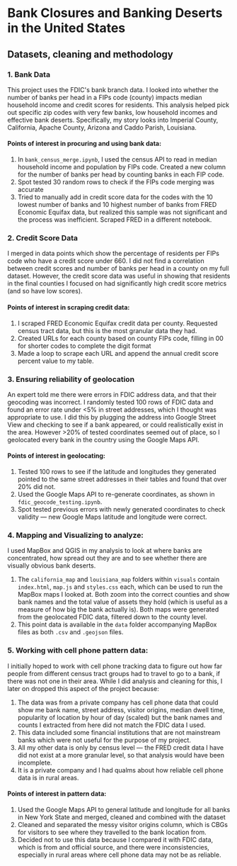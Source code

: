 # Bank Closures and Banking Deserts in the United States
## Datasets, cleaning and methodology 

### 1. Bank Data

This project uses the FDIC's bank branch data. I looked into whether the number of banks per head in a FIPs code (county) impacts median household income and credit scores for residents. This analysis helped pick out specific zip codes with very few banks, low household incomes and effective bank deserts. Specifically, my story looks into Imperial County, California, Apache County, Arizona and Caddo Parish, Louisiana. 

#### Points of interest in procuring and using bank data: 
1. In `bank_census_merge.ipynb`, I used the census API to read in median household income and population by FIPs code. Created a new column for the number of banks per head by counting banks in each FIP code. 
2. Spot tested 30 random rows to check if the FIPs code merging was accurate 
3. Tried to manually add in credit score data for the codes with the 10 lowest number of banks and 10 highest number of banks from FRED Economic Equifax data, but realized this sample was not significant and the process was inefficient. Scraped FRED in a different notebook. 

### 2. Credit Score Data

I merged in data points which show the percentage of residents per FIPs code who have a credit score under 660. I did not find a correlation between credit scores and number of banks per head in a county on my full dataset. However, the credit score data was useful in showing that residents in the final counties I focused on had significantly high credit score metrics (and so have low scores). 

#### Points of interest in scraping credit data: 
1. I scraped FRED Economic Equifax credit data per county. Requested census tract data, but this is the most granular data they had. 
2. Created URLs for each county based on county FIPs code, filling in 00 for shorter codes to complete the digit format
3. Made a loop to scrape each URL and append the annual credit score percent value to my table. 

### 3. Ensuring reliability of geolocation 

An expert told me there were errors in FDIC address data, and that their geocoding was incorrect. I randomly tested 100 rows of FDIC data and found an error rate under <5% in street addresses, which I thought was appropriate to use. I did this by plugging the address into Google Street View and checking to see if a bank appeared, or could realistically exist in the area. However >20% of tested coordinates seemed out of place, so I geolocated every bank in the country using the Google Maps API. 

#### Points of interest in geolocating: 
1. Tested 100 rows to see if the latitude and longitudes they generated pointed to the same street addresses in their tables and found that over 20% did not. 
2. Used the Google Maps API to re-generate coordinates, as shown in `fdic_geocode_testing.ipynb`. 
3. Spot tested previous errors with newly generated coordinates to check validity — new Google Maps latitude and longitude were correct. 

### 4. Mapping and Visualizing to analyze: 
I used MapBox and QGIS in my analysis to look at where banks are concentrated, how spread out they are and to see whether there are visually obvious bank deserts. 
1. The `california_map` and `louisiana_map` folders within `visuals` contain `index.html`, `map.js` and `styles.css` each, which can be used to run the MapBox maps I looked at. Both zoom into the correct counties and show bank names and the total value of assets they hold (which is useful as a measure of how big the bank actually is). Both maps were generated from the geolocated FDIC data, filtered down to the county level. 
2. This point data is available in the `data` folder accompanying MapBox files as both `.csv` and `.geojson` files. 

### 5. Working with cell phone pattern data: 

I initially hoped to work with cell phone tracking data to figure out how far people from different census tract groups had to travel to go to a bank, if there was not one in their area. While I did analysis and cleaning for this, I later on dropped this aspect of the project because: 
1. The data was from a private company has cell phone data that could show me bank name, street address, visitor origins, median dwell time, popularity of location by hour of day (scaled) but the bank names and counts I extracted from here did not match the FDIC data I used. 
2. This data included some financial institutions that are not mainstream banks which were not useful for the purpose of my project. 
3. All my other data is only by census level — the FRED credit data I have did not exist at a more granular level, so that analysis would have been incomplete. 
4. It is a private company and I had qualms about how reliable cell phone data is in rural areas. 

#### Points of interest in pattern data: 
1. Used the Google Maps API to general latitude and longitude for all banks in New York State and merged, cleaned and combined with the dataset
2. Cleaned and separated the messy visitor origins column, which is CBGs for visitors to see where they travelled to the bank location from. 
3. Decided not to use this data because I compared it with FDIC data, which is from and official source, and there were inconsistencies, especially in rural areas where cell phone data may not be as reliable. 

 
